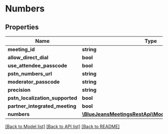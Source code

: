 # Numbers

## Properties
Name | Type | Description | Notes
------------ | ------------- | ------------- | -------------
**meeting_id** | **string** |  | [optional] 
**allow_direct_dial** | **bool** |  | [optional] 
**use_attendee_passcode** | **bool** |  | [optional] 
**pstn_numbers_url** | **string** |  | [optional] 
**moderator_passcode** | **string** |  | [optional] 
**precision** | **string** |  | [optional] 
**pstn_localization_supported** | **bool** |  | [optional] 
**partner_integrated_meeting** | **bool** |  | [optional] 
**numbers** | [**\BlueJeansMeetingsRestApi\Model\NumbersNumbers[]**](NumbersNumbers.md) |  | [optional] 

[[Back to Model list]](../README.md#documentation-for-models) [[Back to API list]](../README.md#documentation-for-api-endpoints) [[Back to README]](../README.md)



